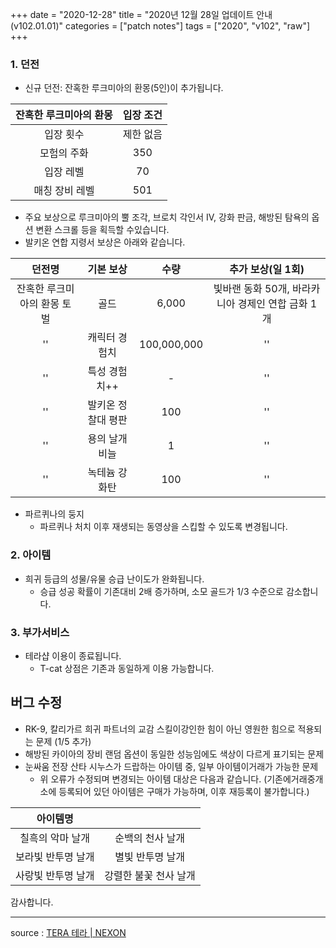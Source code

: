 +++
date = "2020-12-28"
title = "2020년 12월 28일 업데이트 안내 (v102.01.01)"
categories = ["patch notes"]
tags = ["2020", "v102", "raw"]
+++

### 1. 던전
- 신규 던전: 잔혹한 루크미아의 환몽(5인)이 추가됩니다.

| 잔혹한 루크미아의 환몽 | 입장 조건 |
| :-: | :-: |
| 입장 횟수 | 제한 없음 |
| 모험의 주화 | 350 |
| 입장 레벨 | 70 |
| 매칭 장비 레벨 | 501 |

  - 주요 보상으로 루크미아의 뿔 조각, 브로치 각인서 IV, 강화 판금, 해방된 탐욕의 옵션 변환 스크롤 등을 획득할 수있습니다.
  - 발키온 연합 지령서 보상은 아래와 같습니다.

| 던전명 | 기본 보상 | 수량 | 추가 보상(일 1회) |
| :-: | :-: | :-: | :-: |
| 잔혹한 루크미아의 환몽 토벌 | 골드 | 6,000 | 빛바랜 동화 50개, 바라카니아 경제인 연합 금화 1개 |
|''| 캐릭터 경험치 | 100,000,000 |''|
|''| 특성 경험치++ | - |''|
|''| 발키온 정찰대 평판 | 100 |''|
|''| 용의 날개 비늘 | 1 |''|
|''| 녹테늄 강화탄 | 100 |''|

- 파르퀴나의 둥지
  - 파르퀴나 처치 이후 재생되는 동영상을 스킵할 수 있도록 변경됩니다.
 
### 2. 아이템
- 희귀 등급의 성물/유물 승급 난이도가 완화됩니다.
  - 승급 성공 확률이 기존대비 2배 증가하며, 소모 골드가 1/3 수준으로 감소합니다.
 
### 3. 부가서비스
- 테라샵 이용이 종료됩니다.
  - T-cat 상점은 기존과 동일하게 이용 가능합니다.
 
## 버그 수정

- RK-9, 칼리가르 희귀 파트너의 교감 스킬이강인한 힘이 아닌 영원한 힘으로 적용되는 문제 (1/5 추가)
- 해방된 카이아의 장비 랜덤 옵션이 동일한 성능임에도 색상이 다르게 표기되는 문제
- 눈싸움 전장 산타 시누스가 드랍하는 아이템 중, 일부 아이템이거래가 가능한 문제
  - 위 오류가 수정되며 변경되는 아이템 대상은 다음과 같습니다. (기존에거래중개소에 등록되어 있던 아이템은 구매가 가능하며, 이후 재등록이 불가합니다.)

| 아이템명 ||
| :-: | :-: |
| 칠흑의 악마 날개 | 순백의 천사 날개 |
| 보라빛 반투명 날개 | 별빛 반투명 날개 |
| 사랑빛 반투명 날개 | 강렬한 불꽃 천사 날개 |
 
감사합니다.

----

source : [TERA 테라 | NEXON](http://tera.nexon.com/news/update/view.aspx?n4articlesn=463)
